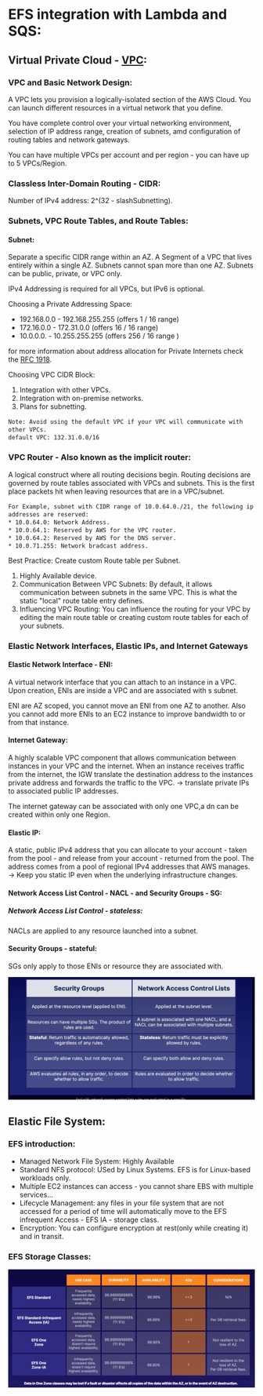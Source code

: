 # EFS integration with Lambda and SQS:

## Virtual Private Cloud - [VPC](https://docs.aws.amazon.com/vpc/latest/userguide/working-with-vpcs.html):
### VPC and Basic Network Design:
A VPC lets you provision a logically-isolated section of the AWS Cloud. You can launch different resources in a virtual
network that you define.

You have complete control over your virtual networking environment, selection of IP address range, creation of subnets,
amd configuration of routing tables and network gateways.

You can have multiple VPCs per account and per region - you can have up to 5 VPCs/Region.

### Classless Inter-Domain Routing - CIDR:
Number of IPv4 address: 2^(32 - slashSubnetting).


### Subnets, VPC Route Tables, and Route Tables:

#### Subnet:
Separate a specific CIDR range within an AZ.
A Segment of a VPC that lives entirely within a single AZ. Subnets cannot span more than one AZ. Subnets can be public,
private, or VPC only.

IPv4 Addressing is required for all VPCs, but IPv6 is optional.

Choosing a Private Addressing Space:
* 192.168.0.0 - 192.168.255.255 (offers   1 / 16 range)
* 172.16.0.0  - 172.31.0.0      (offers  16 / 16 range)
* 10.0.0.0.   - 10.255.255.255  (offers 256 / 16 range )

for more information about address allocation for Private Internets check the [RFC 1918](http://www.faqs.org/rfcs/rfc1918.html).

Choosing VPC CIDR Block:
1. Integration with other VPCs.
2. Integration with on-premise networks.
3. Plans for subnetting.

```
Note: Avoid using the default VPC if your VPC will communicate with other VPCs.
default VPC: 132.31.0.0/16
```

### VPC Router - Also known as the implicit router:
A logical construct where all routing decisions begin. Routing decisions are governed by route tables associated with VPCs
and subnets. This is the first place packets hit when leaving resources that are in a VPC/subnet.

``` AWS Reserved IP Addresses:
For Example, subnet with CIDR range of 10.0.64.0./21, the following ip addresses are reserved:
* 10.0.64.0: Network Address.
* 10.0.64.1: Reserved by AWS for the VPC router.
* 10.0.64.2: Reserved by AWS for the DNS server.
* 10.0.71.255: Network bradcast address.
```

Best Practice: Create custom Route table per Subnet.

1. Highly Available device.
2. Communication Between VPC Subnets: By default, it allows communication between subnets in the same VPC.
   This is what the static "local" route table entry defines.
3. Influencing VPC Routing: You can influence the routing for your VPC by editing the main route table or creating custom
   route tables for each of your subnets.

### Elastic Network Interfaces, Elastic IPs, and Internet Gateways
#### Elastic Network Interface - ENI:
A virtual network interface that you can attach to an instance in a VPC. Upon creation, 
ENIs are inside a VPC and are associated with s subnet.

ENI are AZ scoped, you cannot move an ENI from one AZ to another. Also you cannot add more ENIs to an EC2 instance to improve bandwidth
to or from that instance.

#### Internet Gateway:
A highly scalable VPC component that allows communication between instances in your VPC and the internet. When an instance receives traffic
from the internet, the IGW translate the destination address to the instances private address and forwards the traffic to the VPC.
-> translate private IPs to associated public IP addresses.

The internet gateway can be associated with only one VPC,a dn can be created within only one Region.


#### Elastic IP:
A static, public IPv4 address that you can allocate to your account - taken from the pool - and release from your account - returned from the pool.
The address comes from a pool of regional IPv4 addresses that AWS manages.
-> Keep you static IP even when the underlying infrastructure changes.


#### Network Access List Control - NACL - and Security Groups - SG:
##### Network Access List Control - stateless:
NACLs are applied to any resource launched into a subnet.

#### Security Groups - stateful:
SGs only apply to those ENIs or resource they are associated with. 

![NACL-vs-SG](./img/nacl-vs-gs.png)

## Elastic File System:
### EFS introduction:
* Managed Network File System: Highly Available
* Standard NFS protocol: USed by Linux Systems. EFS is for Linux-based workloads only.
* Multiple EC2 instances can access -  you cannot share EBS with multiple services...
* Lifecycle Management: any files in your file system that are not accessed for a period of time will automatically move
  to the EFS infrequent Access - EFS IA - storage class.
* Encryption: You can configure encryption at rest(only while creating it) and in transit.

### EFS Storage Classes:
![efs-storage-classes](./img/efs-storage-classes.png)

### 